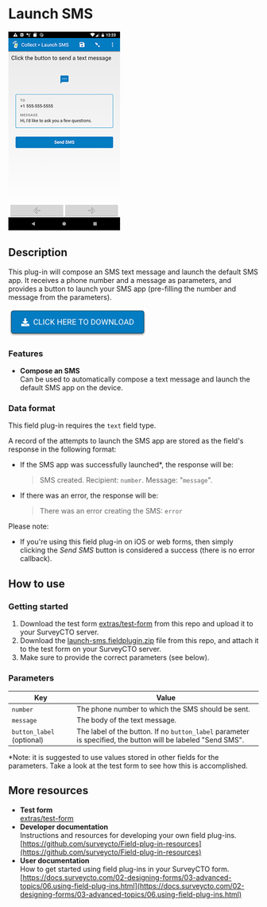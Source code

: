 # Launch SMS

![Screenshot](extras/launch-sms.jpg)

## Description

This plug-in will compose an SMS text message and launch the default SMS app. It receives a phone number and a message as parameters, and provides a button to launch your SMS app (pre-filling the number and message from the parameters).

[![Download now](extras/download-button.png)](https://github.com/surveycto/launch-sms/raw/master/launch-sms.fieldplugin.zip)

### Features

* **Compose an SMS**  
  Can be used to automatically compose a text message and launch the default SMS app on the device.

### Data format

This field plug-in requires the `text` field type.

A record of the attempts to launch the SMS app are stored as the field's response in the following format:

* If the SMS app was successfully launched*, the response will be:
  > SMS created. Recipient: `number`. Message: "`message`".
* If there was an error, the response will be:
  > There was an error creating the SMS: `error`

Please note:

* If you're using this field plug-in on iOS or web forms, then simply clicking the *Send SMS* button is considered a success (there is no error callback).

## How to use

### Getting started

1. Download the test form [extras/test-form](https://github.com/surveycto/launch-sms/raw/master/extras/test-form/Launch%20SMS.xlsx) from this repo and upload it to your SurveyCTO server.
1. Download the [launch-sms.fieldplugin.zip](https://github.com/surveycto/launch-sms/raw/master/launch-sms.fieldplugin.zip) file from this repo, and attach it to the test form on your SurveyCTO server.
1. Make sure to provide the correct parameters (see below).

### Parameters

| Key | Value |
| --- | --- |
| `number` | The phone number to which the SMS should be sent. |
| `message` | The body of the text message. |
| `button_label` (optional) | The label of the button. If no `button_label` parameter is specified, the button will be labeled "Send SMS". |

*Note: it is suggested to use values stored in other fields for the parameters. Take a look at the test form to see how this is accomplished.

## More resources

* **Test form**  
[extras/test-form](https://github.com/surveycto/launch-sms/raw/master/extras/test-form/Launch%20SMS.xlsx)
* **Developer documentation**  
Instructions and resources for developing your own field plug-ins.  
[https://github.com/surveycto/Field-plug-in-resources](https://github.com/surveycto/Field-plug-in-resources)
* **User documentation**  
How to get started using field plug-ins in your SurveyCTO form.  
[https://docs.surveycto.com/02-designing-forms/03-advanced-topics/06.using-field-plug-ins.html](https://docs.surveycto.com/02-designing-forms/03-advanced-topics/06.using-field-plug-ins.html)
